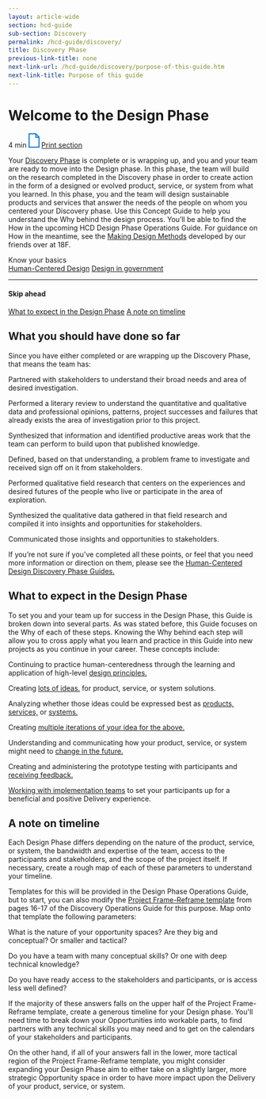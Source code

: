 ```yaml
---
layout: article-wide
section: hcd-guide
sub-section: Discovery
permalink: /hcd-guide/discovery/
title: Discovery Phase
previous-link-title: none
next-link-url: /hcd-guide/discovery/purpose-of-this-guide.htm
next-link-title: Purpose of this guide
---
```


<h1>Welcome to the Design Phase</h1>
<div class="usa-prose__hcd-guide__reading_print">
  <span class="usa-prose__hcd-guide__reading_time">4 min</span>
  <a href="#" title="Print guide" class="usa-prose__hcd-guide__print_guide_img"><img src="/assets/img/lab/hcd-guide/design/print-guide.svg" width="22" height="29" alt="Print guide" /></a>
  <a href="#" title="Print guide" class="usa-prose__hcd-guide__print_guide">Print section</a>
</div>
<!-- <p class="lab-content__lead"> -->
<p>
  Your <a href="#" title="Discovery Phase" class="usa-prose__hcd-guide_print_not_visible">Discovery Phase</a> 
  is complete or is wrapping up, and you and your team are ready to move into the Design phase. 
  In this phase, the team will build on the research completed in the Discovery phase in 
  order to create action in the   form of a designed or evolved product, service, or 
  system from what you learned.   In this phase, you and the team will design sustainable 
  products and services   that answer the needs of the people on whom you centered your Discovery phase. 
  Use this Concept Guide to help you understand the Why behind the design process. 
  You&rsquo;ll be able to find the How in the upcoming HCD Design Phase Operations Guide. 
  For guidance on How in the meantime, see the 
  <a href="#" title="Making Design Methods" class="usa-prose__hcd-guide_print_not_visible">Making Design Methods</a> 
  developed by our friends over at 18F.
</p>
<div class="usa-prose__hcd-guide__know_your_basics">
  <div class="usa-prose__hcd-guide__know_header">
    Know your basics
  </div>
  <a href="#" title="Human-Centered Design">Human-Centered Design</a>
  <a href="#" title="Design in government">Design in government</a>
</div>
<div class="usa-prose__hcd-guide__skip_ahead usa-prose__hcd-guide__mobile_visible">
  <hr>
  <h4>Skip ahead</h4>
  <a href="#design-phase" title="What to expect in the Design Phase">What to expect in the Design Phase</a>
  <a href="#timeline" title="A note on timeline">A note on timeline</a>
</div>
<h2>What you should have done so far</h2>
<p>
  Since you have either completed or are wrapping up the Discovery Phase, that means the team has:
</p>
<div class="lab__bullet_points_columns lab__bullet_points_column_left">
  <p>
    Partnered with stakeholders to understand their broad needs and area 
    of desired investigation.
  </p>
  <p>
    Performed a literary review to understand the quantitative and qualitative data 
    and professional opinions, patterns, project successes and failures 
    that already exists the area of investigation prior to this project.
  </p>
  <p>
    Synthesized that information and identified productive areas work that the team can 
    perform to build upon that published knowledge.
  </p>  
</div>
<div class="lab__bullet_points_columns lab__bullet_points_column_right">
  <p>
    Defined, based on that understanding, a problem frame to investigate and 
    received sign off on it from stakeholders.
  </p>
  <p>
    Performed qualitative field research that centers on the experiences 
    and desired futures of the people who live or participate in the area 
    of exploration.
  </p>
  <p>
    Synthesized the qualitative data gathered in that field research and 
    compiled it into insights and opportunities for stakeholders.
  </p>
  <p>
    Communicated those insights and opportunities to stakeholders.
  </p>
</div>
<div class="lab__clear_spacer"></div>
<p>
  If you&rsquo;re not sure if you&rsquo;ve completed all these points, or feel that you need 
  more information or direction on them, please see the 
  <a href="#" title="Human-Centered Design Discovery Phase Guides" class="usa-prose__hcd-guide_print_not_visible">Human-Centered Design Discovery Phase Guides.</a>
</p>
<h2 id="design-phase">What to expect in the Design Phase</h2>
<p>
  To set you and your team up for success in the Design Phase, this Guide 
  is broken down into several parts. As was stated before, this Guide 
  focuses on the Why of each of these steps. Knowing the Why behind each 
  step will allow you to cross apply what you learn and practice in this 
  Guide into new projects as you continue in your career. These concepts include:
</p>
<div class="lab__bullet_points_columns lab__bullet_points_column_left">
  <p>
    Continuing to practice human-centeredness through the learning 
    and application of high-level 
    <a href="#" title="design principles">design principles.</a>
  </p>
  <p>
    Creating <a href="#" title="lots of ideas">lots of ideas.</a> 
    for product, service, or system solutions.
  </p>
  <p>
    Analyzing whether those ideas could be expressed best as 
    <a href="#" title="products">products,</a>  
    <a href="#" title="services">services,</a> 
    or 
    <a href="#" title="systems">systems.</a>
  </p>
  <p>
    Creating 
    <a href="#" title="multiple iterations of your idea for the above">multiple iterations of your idea for the above.</a>
  </p>  
</div>

<div class="lab__bullet_points_columns lab__bullet_points_column_right">
  <p>
    Understanding and communicating how your product, service, or system might need to 
    <a href="#" title="change in the future">change in the future.</a>
    
  </p>
  <p>
    Creating and administering the prototype testing with participants and 
    <a href="#" title="receiving feedback">receiving feedback.</a>    
  </p>
  <p>
    <a href="#" title="Working with implementation teams">Working with implementation teams</a> 
    to set your participants up for a beneficial and positive Delivery experience.
  </p>
</div>
<div class="lab__clear_spacer"></div>

<h2 id="timeline">A note on timeline</h2>
<p>
  Each Design Phase differs depending on the nature of the product, service, or system, 
  the bandwidth and expertise of the team, access to the participants and stakeholders, 
  and the scope of the project itself. If necessary, create a rough map of each 
  of these parameters to understand your timeline.
</p>

<p>
  Templates for this will be provided in the Design Phase Operations Guide, but to start, 
  you can also modify the 
  <a href="#" title="Project Frame-Reframe template" class="usa-prose__hcd-guide_print_not_visible">Project Frame-Reframe template</a> 
  from pages 16-17 of the Discovery Operations Guide for this purpose. Map onto that template the following parameters:
</p>

<div class="lab__bullet_points_columns lab__bullet_points_column_fullwidth">
  <p>
    What is the nature of your opportunity spaces? Are they big and conceptual? 
    Or smaller and tactical?
  </p>

  <p>
    Do you have a team with many conceptual skills? Or one with deep 
    technical knowledge?
  </p>

  <p>
    Do you have ready access to the stakeholders and participants, 
    or is access less well defined?
  </p>
</div>

<p>
  If the majority of these answers falls on the upper half of the Project Frame-Reframe template, 
  create a generous timeline for your Design phase. You'll need time to break down your 
  Opportunities into workable parts, to find partners with any technical skills you may 
  need and to get on the calendars of your stakeholders and participants.
</p>

<p>
  On the other hand, if all of your answers fall in the lower, more tactical region of the 
  Project Frame-Reframe template, you might consider expanding your Design Phase aim 
  to either take on a slightly larger, more strategic Opportunity space in order 
  to have more impact upon the Delivery of your product, service, or system.
</p>

